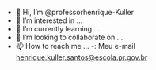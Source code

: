 - 👋 Hi, I’m @professorhenrique-Kuller
- 👀 I’m interested in ...
- 🌱 I’m currently learning ...
- 💞️ I’m looking to collaborate on ...
- 📫 How to reach me ...
-: Meu e-mail henrique.kuller.santos@escola.pr.gov.br

<!---
professorhenrique-Kuller/professorhenrique-Kuller is a ✨ special ✨ repository because its `README.md` (this file) appears on your GitHub profile.
You can click the Preview link to take a look at your changes.
--->
